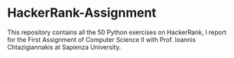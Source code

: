# HackerRank-Assignment
This repository contains all the 50 Python exercises on HackerRank,
I 
report for the First Assignment of Computer Science II with Prof. Ioannis Chtazigiannakis at Sapienza University.
